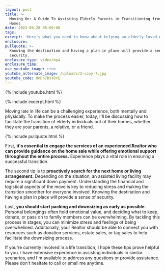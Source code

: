 ```yaml
---
layout: post
title: >-
  Moving On: A Guide To Assisting Elderly Parents in Transitioning from Their
  Homes
date: 2023-06-28 05:00:00
tags:
excerpt: 'Here’s what you need to know about helping an elderly loved one downsize. '
enclosure:
pullquote: >-
  Knowing the destination and having a plan in place will provide a sense of
  security.
enclosure_type: video/mp4
enclosure_time:
use_youtube_image: true
youtube_alternate_image: /uploads/2-copy-7.jpg
youtube_code: UnDn7DsYOrE
---
```

{% include youtube.html %}

{% include excerpt.html %}

Moving late in life can be a challenging experience, both mentally and physically. To make the process easier, today, I'll be discussing how to facilitate the transition of elderly individuals out of their homes, whether they are your parents, a relative, or a friend.

{% include pullquote.html %}

First, **it's essential to engage the services of an experienced Realtor who can provide guidance on the home sale while offering emotional support throughout the entire process.** Experience plays a vital role in ensuring a successful transition.

The second tip is to **proactively search for the next home or living arrangement.** Depending on the situation, an assisted living facility may require a significant down payment. Understanding the financial and logistical aspects of the move is key to reducing stress and making the transition smoother for everyone involved. Knowing the destination and having a plan in place will provide a sense of security.

Last, **you should start packing and downsizing as early as possible.** Personal belongings often hold emotional value, and deciding what to keep, donate, or pass on to family members can be overwhelming. By tackling this process in stages, you can minimize stress and feelings of being overwhelmed. Additionally, your Realtor should be able to connect you with resources such as donation services, estate sales, or tag sales to help facilitate the downsizing process.

If you're currently involved in a life transition, I hope these tips prove helpful to you. I have extensive experience in assisting individuals in similar scenarios, and I'm available to address any questions or provide assistance. Please don't hesitate to call or email me anytime.